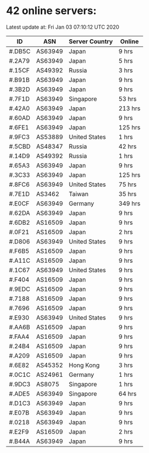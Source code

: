 # 42 online servers:

Latest update at: Fri Jan 03 07:10:12 UTC 2020

| ID | ASN | Server Country | Online |
| -- | --- | -------------- | ------ |
| #.DB5C | AS63949 | Japan | 9 hrs |
| #.2A79 | AS63949 | Japan | 5 hrs |
| #.15CF | AS49392 | Russia | 3 hrs |
| #.B91B | AS63949 | Japan | 9 hrs |
| #.3B2D | AS63949 | Japan | 9 hrs |
| #.7F1D | AS63949 | Singapore | 53 hrs |
| #.42A0 | AS63949 | Japan | 213 hrs |
| #.60AD | AS63949 | Japan | 9 hrs |
| #.6FE1 | AS63949 | Japan | 125 hrs |
| #.9FC3 | AS53889 | United States | 1 hrs |
| #.5CBD | AS48347 | Russia | 42 hrs |
| #.14D9 | AS49392 | Russia | 1 hrs |
| #.65A3 | AS63949 | Japan | 9 hrs |
| #.3C33 | AS63949 | Japan | 125 hrs |
| #.8FC6 | AS63949 | United States | 75 hrs |
| #.7E1D | AS3462 | Taiwan | 35 hrs |
| #.E0CF | AS63949 | Germany | 349 hrs |
| #.62DA | AS63949 | Japan | 9 hrs |
| #.6DB2 | AS16509 | Japan | 9 hrs |
| #.0F21 | AS16509 | Japan | 2 hrs |
| #.D806 | AS63949 | United States | 9 hrs |
| #.F6B5 | AS16509 | Japan | 9 hrs |
| #.A11C | AS16509 | Japan | 9 hrs |
| #.1C67 | AS63949 | United States | 9 hrs |
| #.F404 | AS16509 | Japan | 9 hrs |
| #.9EDC | AS16509 | Japan | 9 hrs |
| #.7188 | AS16509 | Japan | 9 hrs |
| #.7696 | AS16509 | Japan | 9 hrs |
| #.E930 | AS63949 | United States | 9 hrs |
| #.AA6B | AS16509 | Japan | 9 hrs |
| #.FAA4 | AS16509 | Japan | 9 hrs |
| #.24B4 | AS16509 | Japan | 9 hrs |
| #.A209 | AS16509 | Japan | 9 hrs |
| #.6E82 | AS45352 | Hong Kong | 3 hrs |
| #.0C1C | AS24961 | Germany | 1 hrs |
| #.9DC3 | AS8075 | Singapore | 1 hrs |
| #.ADE5 | AS63949 | Singapore | 64 hrs |
| #.D1C3 | AS63949 | Japan | 9 hrs |
| #.E07B | AS63949 | Japan | 9 hrs |
| #.0218 | AS63949 | Japan | 9 hrs |
| #.E2F9 | AS16509 | Japan | 2 hrs |
| #.B44A | AS63949 | Japan | 9 hrs |

